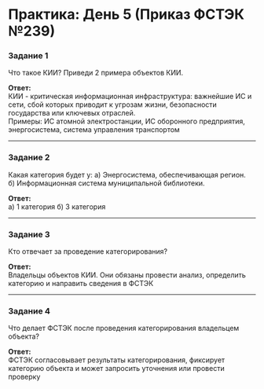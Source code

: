 # Практика: День 5 (Приказ ФСТЭК №239)

### Задание 1
Что такое КИИ? Приведи 2 примера объектов КИИ.

**Ответ:**  
КИИ - критическая информационная инфраструктура: важнейшие ИС и сети, сбой которых приводит к угрозам жизни, безопасности государства или ключевых отраслей.  
Примеры: ИС атомной электростанции, ИС оборонного предприятия, энергосистема, система управления транспортом

---

### Задание 2
Какая категория будет у:
а) Энергосистема, обеспечивающая регион.  
б) Информационная система муниципальной библиотеки.

**Ответ:**  
а) 1 категория
б) 3 категория

---

### Задание 3
Кто отвечает за проведение категорирования?

**Ответ:**  
Владельцы объектов КИИ. Они обязаны провести анализ, определить категорию и направить сведения в ФСТЭК  

---

### Задание 4
Что делает ФСТЭК после проведения категорирования владельцем объекта?

**Ответ:**  
ФСТЭК согласовывает результаты категорирования, фиксирует категорию объекта и может запросить уточнения или провести проверку
